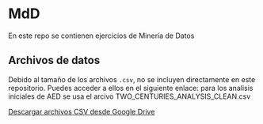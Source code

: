 # MdD
En este repo se contienen ejercicios de Minería de Datos


## Archivos de datos

Debido al tamaño de los archivos `.csv`, no se incluyen directamente en este repositorio. Puedes acceder a ellos en el siguiente enlace:
para los analisis iniciales de AED se usa el arcivo TWO_CENTURIES_ANALYSIS_CLEAN.csv

[Descargar archivos CSV desde Google Drive](https://drive.google.com/drive/folders/1kPu4N3EJTFKlYp-GKbakD4l1CFH-3uGz?usp=sharing)
